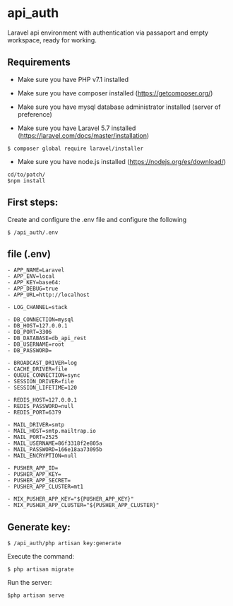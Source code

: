 # api_auth
Laravel api environment with authentication via passaport and empty workspace, ready for working.

Requirements
-------------------------
- Make sure you have PHP v7.1 installed
- Make sure you have composer installed (https://getcomposer.org/)
- Make sure you have mysql database administrator installed (server of preference) 

- Make sure you have Laravel 5.7 installed (https://laravel.com/docs/master/installation)
```
$ composer global require laravel/installer
```
- Make sure you have node.js installed (https://nodejs.org/es/download/)
```
cd/to/patch/
$npm install
```

First steps:
----------------------------------
Create and configure the .env file and configure the following
```
$ /api_auth/.env
```

file (.env)
----------------------------------
```
- APP_NAME=Laravel
- APP_ENV=local
- APP_KEY=base64:
- APP_DEBUG=true
- APP_URL=http://localhost

- LOG_CHANNEL=stack

- DB_CONNECTION=mysql
- DB_HOST=127.0.0.1
- DB_PORT=3306
- DB_DATABASE=db_api_rest
- DB_USERNAME=root
- DB_PASSWORD=

- BROADCAST_DRIVER=log
- CACHE_DRIVER=file
- QUEUE_CONNECTION=sync
- SESSION_DRIVER=file
- SESSION_LIFETIME=120

- REDIS_HOST=127.0.0.1
- REDIS_PASSWORD=null
- REDIS_PORT=6379

- MAIL_DRIVER=smtp
- MAIL_HOST=smtp.mailtrap.io
- MAIL_PORT=2525
- MAIL_USERNAME=86f3318f2e805a
- MAIL_PASSWORD=166e18aa73095b
- MAIL_ENCRYPTION=null

- PUSHER_APP_ID=
- PUSHER_APP_KEY=
- PUSHER_APP_SECRET=
- PUSHER_APP_CLUSTER=mt1

- MIX_PUSHER_APP_KEY="${PUSHER_APP_KEY}"
- MIX_PUSHER_APP_CLUSTER="${PUSHER_APP_CLUSTER}"
```

Generate key:
------------
```
$ /api_auth/php artisan key:generate
```

Execute the command:
```
$ php artisan migrate
```
Run the server:
```
$php artisan serve
``` 

